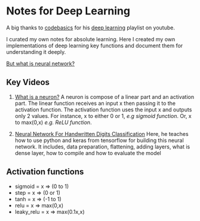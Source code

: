 # Notes for Deep Learning

A big thanks to [codebasics](https://www.youtube.com/c/codebasics) for his [deep learning](https://www.youtube.com/watch?v=Mubj_fqiAv8&list=PLeo1K3hjS3uu7CxAacxVndI4bE_o3BDtO
) playlist on youtube.

I curated my own notes for absolute learning. Here I created my own implementations of deep learning key functions and document them for understanding it deeply.

[But what is neural network?](https://www.youtube.com/watch?v=aircAruvnKk&t=990s)

## Key Videos
1. [What is a neuron?](https://www.youtube.com/watch?v=Mubj_fqiAv8&list=PLeo1K3hjS3uu7CxAacxVndI4bE_o3BDtO
)
A neuron is compose of a linear part and an activation part. The linear function receives an input x then passing it to the activation function. The activation function uses the input x and outputs only 2 values. For instance, x to either 0 or 1, *e.g sigmoid function*. Or, x to max(0,x) *e.g. ReLU function*.

2. [Neural Network For Handwritten Digits Classification](https://www.youtube.com/watch?v=iqQgED9vV7k&list=PLeo1K3hjS3uu7CxAacxVndI4bE_o3BDtO&index=7)
Here, he teaches how to use python and keras from tensorflow for building this neural network. It includes, data preparation, flattening, adding layers, what is dense layer, how to compile and how to evaluate the model

## Activation functions
- sigmoid = x => (0 to 1)
- step = x => (0 or 1)
- tanh = x => (-1 to 1)
- relu = x => max(0,x)
- leaky_relu = x => max(0.1x,x)
